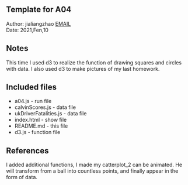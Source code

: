Template for A04
------------

Author: jialiangzhao [EMAIL](jialiangzhao@email.arizona.edu)  
Date: 2021,Fen,10


## Notes
This time I used d3 to realize the function of drawing squares and circles with data. I also used d3 to make pictures of my last homework. 


## Included files

* a04.js - run file
* calvinScores.js - data file
* ukDriverFatalities.js - data file
* index.html - show file
* README.md - this file
* d3.js - function file


## References
I added additional functions, I made my catterplot_2 can be animated. He will transform from a ball into countless points, and finally appear in the form of data. 

